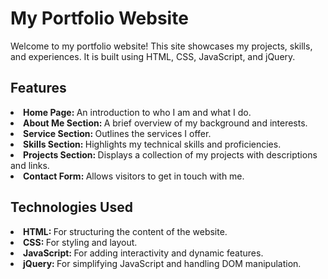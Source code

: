 <h1>My Portfolio Website</h1>
<p>Welcome to my portfolio website! This site showcases my projects, skills, and experiences. It is built using HTML, CSS, JavaScript, and jQuery.</p>
<h2>Features</h2>
<li><b>Home Page: </b>An introduction to who I am and what I do.</li>
<li><b>About Me Section: </b>A brief overview of my background and interests.</li>
<li><b>Service Section: </b>Outlines the services I offer.</li>
<li><b>Skills Section: </b>Highlights my technical skills and proficiencies.</li>
<li><b>Projects Section: </b>Displays a collection of my projects with descriptions and links.</li>
<li><b>Contact Form: </b>Allows visitors to get in touch with me.</li>
<h2>Technologies Used</h2>
<li><b>HTML: </b>For structuring the content of the website.</li>
<li><b>CSS: </b>For styling and layout.</li>
<li><b>JavaScript: </b>For adding interactivity and dynamic features.</li>
<li><b>jQuery: </b>For simplifying JavaScript and handling DOM manipulation.</li>